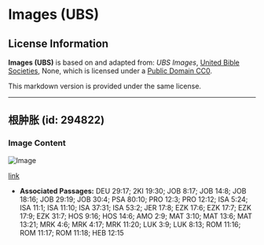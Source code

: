 # Images (UBS)

## License Information

**Images (UBS)** is based on and adapted from: _UBS Images_, [United Bible Societies](https://unitedbiblesocieties.org/), None, which is licensed under a [Public Domain CC0](https://creativecommons.org/public-domain/cc0/).

This markdown version is provided under the same license.



--------------------------------

## 根肿胀 (id: 294822)

### Image Content

![Image](https://cdn.aquifer.bible/aquifer-content/resources/Media/WEB-0769_root_swelling.jpg)

[link](https://cdn.aquifer.bible/aquifer-content/resources/Media/WEB-0769_root_swelling.jpg)

* **Associated Passages:** DEU 29:17; 2KI 19:30; JOB 8:17; JOB 14:8; JOB 18:16; JOB 29:19; JOB 30:4; PSA 80:10; PRO 12:3; PRO 12:12; ISA 5:24; ISA 11:1; ISA 11:10; ISA 37:31; ISA 53:2; JER 17:8; EZK 17:6; EZK 17:7; EZK 17:9; EZK 31:7; HOS 9:16; HOS 14:6; AMO 2:9; MAT 3:10; MAT 13:6; MAT 13:21; MRK 4:6; MRK 4:17; MRK 11:20; LUK 3:9; LUK 8:13; ROM 11:16; ROM 11:17; ROM 11:18; HEB 12:15

